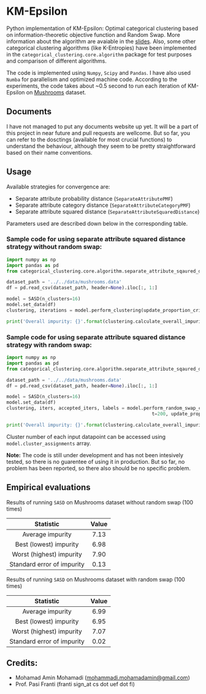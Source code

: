 # KM-Epsilon
Python implementation of KM-Epsilon: Optimal categorical clustering based on information-theoretic objective function and Random Swap. 
More information about the algorithm are avaiable in the [slides](https://slides.com/mohamadaminmohamadi/categorical_clustering/#/).
Also, some other categorical clustering algorithms (like K-Entropies) have been implemented in the `categorical_clustering.core.algorithm` package
for test purposes and comparison of different algorithms.

The code is implemented using `Numpy`, `Scipy` and `Pandas`. I have also used `Numba` for parallelism and optimized machine code. 
According to the experiments, the code takes about ~0.5 second to run each iteration of KM-Epsilon on [Mushrooms](https://archive.ics.uci.edu/ml/datasets/Mushroom) dataset.

## Documents
I have not managed to put any documents website up yet. It will be a part of this project in near future and pull requests are wellcome. 
But so far, you can refer to the dosctings (available for most crucial functions) to understand the behaviour, although they seem to be 
pretty straightforward based on their name conventions.

## Usage
Available strategies for convergence are:
* Separate attribute probability distance (`SeparateAttributePMF`)
* Separate attribute category distance (`SeparateAttributeCategoryPMF`)
* Separate attribute squared distance (`SeparateAttributeSquaredDistance`)

Parameters used are described down below in the corresponding table.

### Sample code for using separate attribute squared distance strategy without random swap:
```python
import numpy as np
import pandas as pd
from categorical_clustering.core.algorithm.separate_attribute_sqaured_distance import SeparateAttributeSquaredDistance as SASD

dataset_path = '../../data/mushrooms.data'
df = pd.read_csv(dataset_path, header=None).iloc[:, 1:]

model = SASD(n_clusters=16)
model.set_data(df)
clustering, iterations = model.perform_clustering(update_proportion_criterion=0, verbose=True)

print('Overall impurity: {}'.format(clustering.calculate_overall_impurity()))
```
### Sample code for using separate attribute squared distance strategy with random swap:
```python
import numpy as np
import pandas as pd
from categorical_clustering.core.algorithm.separate_attribute_sqaured_distance import SeparateAttributeSquaredDistance as SASD

dataset_path = '../../data/mushrooms.data'
df = pd.read_csv(dataset_path, header=None).iloc[:, 1:]

model = SASD(n_clusters=16)
model.set_data(df)
clustering, iters, accepted_iters, labels = model.perform_random_swap_clustering(
                                                     t=200, update_proportion_criterion=0, verbose=True)

print('Overall impurity: {}'.format(clustering.calculate_overall_impurity()))
```

Cluster number of each input datapoint can be accessed using `model.cluster_assignments` array.

**Note:** The code is still under development and has not been intesively tested, so there is no guarentee of using it in production. But so far, no problem has been reported, so there also should be no specific problem.

## Empirical evaluations

Results of running `SASD` on Mushrooms dataset without random swap (100 times)

|          Statistic         	| Value 	|
|:--------------------------:	|:-----:	|
|      Average impurity      	|  7.13 	|
|   Best (lowest) impurity   	|  6.98 	|
|  Worst (highest) impurity  	|  7.90 	|
| Standard error of impurity 	|  0.13 	|

Results of running `SASD` on Mushrooms dataset with random swap (100 times)

|          Statistic         	| Value 	|
|:--------------------------:	|:-----:	|
|      Average impurity      	|  6.99 	|
|   Best (lowest) impurity   	|  6.95 	|
|  Worst (highest) impurity  	|  7.07 	|
| Standard error of impurity 	|  0.02 	|

## Credits:
* Mohamad Amin Mohamadi (mohammadi.mohamadamin@gmail.com)
* Prof. Pasi Franti (franti sign_at cs dot uef dot fi)

